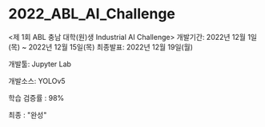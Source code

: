 # 2022_ABL_AI_Challenge

<제 1회 ABL 충남 대학(원)생 Industrial AI Challenge>
개발기간: 2022년 12월 1일(목) ~ 2022년 12월 15일(목)
최종발표: 2022년 12월 19일(월) 

개발툴: Jupyter Lab

개발소스: YOLOv5

학습 검증률 : 98%

최종 : "완성"
